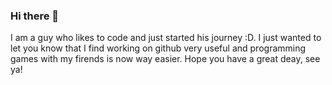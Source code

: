 ### Hi there 👋
I am a guy who likes to code and just started his journey :D.
I just wanted to let you know that I find working on github very useful and programming games with my firends is now way easier.
Hope you have a great deay, see ya!
<!--
**ppaczek04/ppaczek04** is a ✨ _special_ ✨ repository because its `README.md` (this file) appears on your GitHub profile.

Here are some ideas to get you started:

- 🔭 I’m currently working on ...
- 🌱 I’m currently learning ...
- 👯 I’m looking to collaborate on ...
- 🤔 I’m looking for help with ...
- 💬 Ask me about ...
- 📫 How to reach me: ...
- 😄 Pronouns: ...
- ⚡ Fun fact: ...
-->
